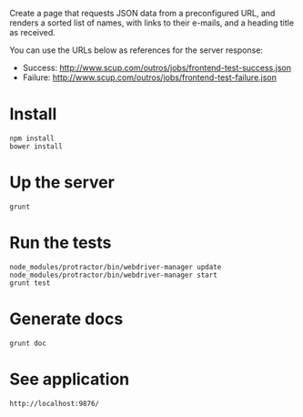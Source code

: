 Create a page that requests JSON data from a preconfigured URL, and renders a sorted list of names, with links to their e-mails, and a heading title as received.

You can use the URLs below as references for the server response:
- Success: http://www.scup.com/outros/jobs/frontend-test-success.json
- Failure: http://www.scup.com/outros/jobs/frontend-test-failure.json


Install
===============================

    npm install
    bower install

Up the server
================

    grunt

Run the tests
==================

    node_modules/protractor/bin/webdriver-manager update
    node_modules/protractor/bin/webdriver-manager start
    grunt test

Generate docs
=============

    grunt doc


See application
===============

    http://localhost:9876/
